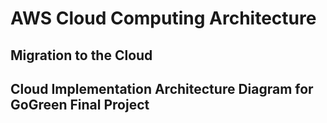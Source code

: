# AWS Cloud Computing Architecture
## Migration to the Cloud



## Cloud Implementation Architecture Diagram for GoGreen Final Project
> > 
